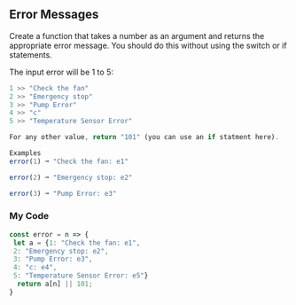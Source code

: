 ## Error Messages

Create a function that takes a number as an argument and returns the appropriate error message. You should do this without using the switch or if statements.

The input error will be 1 to 5:
```js
1 >> "Check the fan"
2 >> "Emergency stop"
3 >> "Pump Error"
4 >> "c"
5 >> "Temperature Sensor Error"

For any other value, return "101" (you can use an if statment here).

Examples
error(1) ➞ "Check the fan: e1"

error(2) ➞ "Emergency stop: e2"

error(3) ➞ "Pump Error: e3"
```
### My Code
```js
const error = n => {
 let a = {1: "Check the fan: e1",
 2: "Emergency stop: e2",
 3: "Pump Error: e3",
 4: "c: e4",
 5: "Temperature Sensor Error: e5"}
  return a[n] || 101;
}
```
